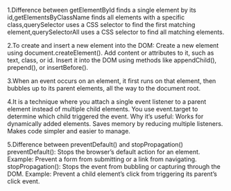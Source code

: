 1.Difference between getElementById finds a single element by its id,getElementsByClassName
finds all elements with a specific class,querySelector
uses a CSS selector to find the first matching element,querySelectorAll
uses a CSS selector to find all matching elements.

2.To create and insert a new element into the DOM:
Create a new element using document.createElement().
Add content or attributes to it, such as text, class, or id.
Insert it into the DOM using methods like appendChild(), prepend(), or insertBefore().

3.When an event occurs on an element, it first runs on that element, 
then bubbles up to its parent elements, all the way to the document root.

4.It is a technique where you attach a single event listener to a parent element instead of multiple child elements. You use event.target to determine which child triggered the event.
Why it’s useful:
Works for dynamically added elements.
Saves memory by reducing multiple listeners.
Makes code simpler and easier to manage.

5.Difference between preventDefault() and stopPropagation()
preventDefault(): Stops the browser’s default action for an element.
Example: Prevent a form from submitting or a link from navigating.
stopPropagation(): Stops the event from bubbling or capturing through the DOM.
Example: Prevent a child element’s click from triggering its parent’s click event.
